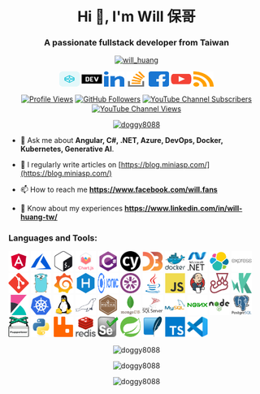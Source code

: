 <h1 align="center">Hi 👋, I'm Will 保哥</h1>
<h3 align="center">A passionate fullstack developer from Taiwan</h3>
<p align="center">
    <a href="https://twitter.com/will_huang" target="blank"><img src="https://img.shields.io/twitter/follow/will_huang?logo=twitter&style=for-the-badge" alt="will_huang" /></a>
</p>
<p align="center">
    <a href="https://codepen.io/willh" target="blank"><img align="center" src="images/codepen.svg" alt="willh" height="30" width="40" /></a>
    <a href="https://dev.to/will_huang" target="blank"><img align="center" src="images/dev-dot-to.svg" alt="will_huang" height="30" width="40" /></a>
    <a href="https://linkedin.com/in/will-huang-tw" target="blank"><img align="center" src="images/linked-in-alt.svg" alt="will-huang-tw" height="30" width="40" /></a>
    <a href="https://stackoverflow.com/users/910074" target="blank"><img align="center" src="images/stack-overflow.svg" alt="910074" height="30" width="40" /></a>
    <a href="https://fb.com/will.fans" target="blank"><img align="center" src="images/facebook.svg" alt="will.fans" height="30" width="40" /></a>
    <a href="https://www.youtube.com/c/willhuang" target="blank"><img align="center" src="images/youtube.svg" alt="willhuang" height="30" width="40" /></a>
    <a href="https://feeds.feedburner.com/thewillwillweb" target="blank"><img align="center" src="images/rss.svg" alt="feeds.feedburner.com/thewillwillweb" height="30" width="40" /></a>
</p>
<p align="center">
    <a href="https://github.com/doggy8088" target="blank"><img align="center" src="https://komarev.com/ghpvc/?username=doggy8088&label=Profile%20Views&color=0e75b6&style=plastic" alt="Profile Views" /></a>
    <a href="https://github.com/doggy8088" target="blank"><img align="center" src="https://img.shields.io/github/followers/doggy8088?label=GitHub%20Followers&&style=plastic" alt="GitHub Followers" /></a>
    <a href="https://www.youtube.com/channel/UC_R2RVC5RnkivQwDFGZ6ohg" target="blank"><img align="center" src="https://img.shields.io/youtube/channel/subscribers/UC_R2RVC5RnkivQwDFGZ6ohg?label=YouTube%20Subscribers&style=plastic" alt="YouTube Channel Subscribers" /></a>
    <a href="https://www.youtube.com/channel/UC_R2RVC5RnkivQwDFGZ6ohg" target="blank"><img align="center" src="https://img.shields.io/youtube/channel/views/UC_R2RVC5RnkivQwDFGZ6ohg?label=YouTube%20Views&style=plastic" alt="YouTube Channel Views" /></a>
</p>
<p align="center">
    <a href="https://github.com/ryo-ma/github-profile-trophy"><img src="https://github-profile-trophy.vercel.app/?username=doggy8088&&row=2&column=4&margin-w=5&margin-h=5&no-bg=false&no-frame=true&title=MultiLanguage,LongTimeUser,AncientUser,Stars,Followers,Repositories,Issue,PullRequest" alt="doggy8088" /></a>
</p>

- 💬 Ask me about **Angular, C#, .NET, Azure, DevOps, Docker, Kubernetes, Generative AI**.

- 📝 I regularly write articles on [https://blog.miniasp.com/](https://blog.miniasp.com/)

- 📫 How to reach me **https://www.facebook.com/will.fans**

- 📄 Know about my experiences **https://www.linkedin.com/in/will-huang-tw/**

<h3>Languages and Tools:</h3>

<p>
    <a href="https://angular.io" target="_blank"><img src="images/angular.svg" alt="angular" width="40" height="40" /></a>
    <a href="https://azure.microsoft.com/en-in/" target="_blank"><img src="images/microsoft_azure-icon.svg" alt="azure" width="40" height="40" /></a>
    <a href="https://www.gnu.org/software/bash/" target="_blank"><img src="images/gnu_bash-icon.svg" alt="bash" width="40" height="40" /></a>
    <a href="https://www.chartjs.org" target="_blank"><img src="images/logo-title.svg" alt="chartjs" width="40" height="40" /></a>
    <a href="https://www.w3schools.com/cs/" target="_blank"><img src="images/csharp-original.svg" alt="csharp" width="40" height="40" /></a>
    <a href="https://www.cypress.io" target="_blank"><img src="images/cypress.svg" alt="cypress" width="40" height="40" /></a>
    <a href="https://d3js.org/" target="_blank"><img src="images/d3js-original.svg" alt="d3js" width="40" height="40" /></a>
    <a href="https://www.docker.com/" target="_blank"><img src="images/docker-original-wordmark.svg" alt="docker" width="40" height="40" /></a>
    <a href="https://dotnet.microsoft.com/" target="_blank"><img src="images/dot-net-original-wordmark.svg" alt="dotnet" width="40" height="40" /></a>
    <a href="https://www.elastic.co" target="_blank"><img src="images/elastic-icon.svg" alt="elasticsearch" width="40" height="40" /></a>
    <a href="https://expressjs.com" target="_blank"><img src="images/express-original-wordmark.svg" alt="express" width="40" height="40" /></a>
    <a href="https://git-scm.com/" target="_blank"><img src="images/git-scm-icon.svg" alt="git" width="40" height="40" /></a>
    <a href="https://golang.org" target="_blank"><img src="images/go-original.svg" alt="go" width="40" height="40" /></a>
    <a href="https://grafana.com" target="_blank"><img src="images/grafana-icon.svg" alt="grafana" width="40" height="40" /></a>
    <a href="hexo.io/" target="_blank"><img src="images/hexoio-icon.svg" alt="hexo" width="40" height="40" /></a>
    <a href="https://ionicframework.com" target="_blank"><img src="images/Ionic_Logo.svg" alt="ionic" width="40" height="40" /></a>
    <a href="https://jasmine.github.io/" target="_blank"><img src="images/jasmine-icon.svg" alt="jasmine" width="40" height="40" /></a>
    <a href="https://www.java.com" target="_blank"><img src="images/java-original.svg" alt="java" width="40" height="40" /></a>
    <a href="https://developer.mozilla.org/en-US/docs/Web/JavaScript" target="_blank"><img src="images/javascript-original.svg" alt="javascript" width="40" height="40" /></a>
    <a href="https://www.jenkins.io" target="_blank"><img src="images/jenkins-icon.svg" alt="jenkins" width="40" height="40" /></a>
    <a href="https://jestjs.io" target="_blank"><img src="images/jestjsio-icon.svg" alt="jest" width="40" height="40" /></a>
    <a href="https://karma-runner.github.io/latest/index.html" target="_blank"><img src="images/karma.svg" alt="karma" width="40" height="40" /></a>
    <a href="https://www.elastic.co/kibana" target="_blank"><img src="images/elasticco_kibana-icon.svg" alt="kibana" width="40" height="40" /></a>
    <a href="https://kubernetes.io" target="_blank"><img src="images/kubernetes-icon.svg" alt="kubernetes" width="40" height="40" /></a>
    <a href="https://www.linux.org/" target="_blank"><img src="images/linux-original.svg" alt="linux" width="40" height="40" /></a>
    <a href="https://mariadb.org/" target="_blank"><img src="images/mariadb-icon.svg" alt="mariadb" width="40" height="40" /></a>
    <a href="https://mochajs.org" target="_blank"><img src="images/mochajs-icon.svg" alt="mocha" width="40" height="40" /></a>
    <a href="https://www.mongodb.com/" target="_blank"><img src="images/mongodb-original-wordmark.svg" alt="mongodb" width="40" height="40" /></a>
    <a href="https://www.microsoft.com/en-us/sql-server" target="_blank"><img src="images/microsoft-sql-server-logo.svg" alt="mssql" width="40" height="40" /></a>
    <a href="https://www.mysql.com/" target="_blank"><img src="images/mysql-original-wordmark.svg" alt="mysql" width="40" height="40" /></a>
    <a href="https://www.nginx.com" target="_blank"><img src="images/nginx-original.svg" alt="nginx" width="40" height="40" /></a>
    <a href="https://nodejs.org" target="_blank"><img src="images/nodejs-original-wordmark.svg" alt="nodejs" width="40" height="40" /></a>
    <a href="https://www.postgresql.org" target="_blank"><img src="images/postgresql-original-wordmark.svg" alt="postgresql" width="40" height="40" /></a>
    <a href="https://github.com/puppeteer/puppeteer" target="_blank"><img src="images/pptrdev-official.svg" alt="puppeteer" width="40" height="40" /></a>
    <a href="https://www.python.org" target="_blank"><img src="images/python.svg" alt="python" width="40" height="40" /></a>
    <a href="https://www.rabbitmq.com" target="_blank"><img src="images/rabbitmq.svg" alt="rabbitMQ" width="40" height="40" /></a>
    <a href="https://redis.io" target="_blank"><img src="images/redis.svg" alt="redis" width="40" height="40" /></a>
    <a href="https://www.selenium.dev" target="_blank"><img src="images/selenium.svg" alt="selenium" width="40" height="40" /></a>
    <a href="https://spring.io/" target="_blank"><img src="images/springio.svg" alt="spring" width="40" height="40" /></a>
    <a href="https://www.sqlite.org/" target="_blank"><img src="images/sqlite.svg" alt="sqlite" width="40" height="40" /></a>
    <a href="https://www.typescriptlang.org/" target="_blank"><img src="images/typescript.svg" alt="typescript" width="40" height="40" /></a>
    <a href="https://code.visualstudio.com/" target="_blank"><img src="images/vscode.svg" alt="typescript" width="40" height="40" /></a>
</p>

<p align="center"><img src="https://github-readme-stats.vercel.app/api/top-langs?username=doggy8088&show_icons=true&locale=en&layout=compact" alt="doggy8088" /></p>

<p align="center"><img src="https://github-readme-stats.vercel.app/api?username=doggy8088&show_icons=true&locale=en" alt="doggy8088" /></p>

<p align="center"><img src="https://github-readme-streak-stats.herokuapp.com/?user=doggy8088&" alt="doggy8088" /></p>
